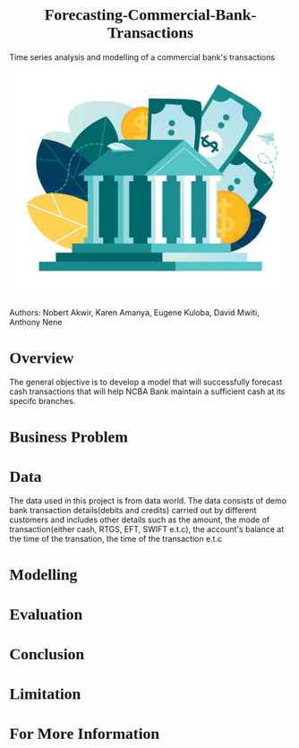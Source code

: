 <h1 style="text-align:center; font-family: 'Times New Roman',Times, serif; font-weight: bold;">Forecasting-Commercial-Bank-Transactions</h1>

Time series analysis and modelling of a commercial bank's transactions
![Bank_Transactions](Images/bank-img.jpg)

Authors: Nobert Akwir, Karen Amanya, Eugene Kuloba, David Mwiti, Anthony Nene

<h1 style="text-align:left; font-family: 'Times New Roman',Times, serif; font-weight: bold;">Overview</h1>
The general objective is to develop a model that will successfully forecast cash transactions that will help NCBA Bank maintain a sufficient cash at its specifc branches.

<h1 style="text-align:left; font-family: 'Times New Roman',Times, serif; font-weight: bold;">Business Problem</h1>



<h1 style="text-align:left; font-family: 'Times New Roman',Times, serif; font-weight: bold;">Data</h1>

The data used in this project is from data world. The data consists of demo bank transaction details(debits and credits) carried out by different customers and includes other details such as the amount, the mode of transaction(either cash, RTGS, EFT, SWIFT e.t.c), the account's balance at the time of the transation, the time of the transaction e.t.c

<h1 style="text-align:left; font-family: 'Times New Roman',Times, serif; font-weight: bold;">Modelling</h1>


<h1 style="text-align:left; font-family: 'Times New Roman',Times, serif; font-weight: bold;">Evaluation</h1>


<h1 style="text-align:left; font-family: 'Times New Roman',Times, serif; font-weight: bold;">Conclusion</h1>


<h1 style="text-align:left; font-family: 'Times New Roman',Times, serif; font-weight: bold;">Limitation</h1>


<h1 style="text-align:left; font-family: 'Times New Roman',Times, serif; font-weight: bold;">For More Information</h1>







